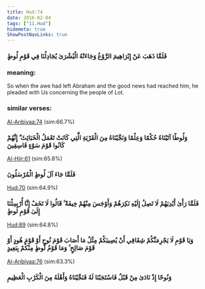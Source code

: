 ```yaml
---
title: Hud:74
date: 2016-02-04
tags: ["11.Hud"]
hidemeta: true 
ShowPostNavLinks: true 
---
```

### فَلَمَّا ذَهَبَ عَنْ إِبْرَاهِيمَ الرَّوْعُ وَجَاءَتْهُ الْبُشْرَىٰ يُجَادِلُنَا فِي قَوْمِ لُوطٍ
### meaning: 
So when the awe had left Abraham and the good news had reached him, he pleaded with Us concerning the people of Lot.
### similar verses: 

[Al-Anbiyaa:74](/21/74) (sim:66.7%)

### وَلُوطًا آتَيْنَاهُ حُكْمًا وَعِلْمًا وَنَجَّيْنَاهُ مِنَ الْقَرْيَةِ الَّتِي كَانَتْ تَعْمَلُ الْخَبَائِثَ ۗ إِنَّهُمْ كَانُوا قَوْمَ سَوْءٍ فَاسِقِينَ

[Al-Hijr:61](/15/61) (sim:65.8%)

### فَلَمَّا جَاءَ آلَ لُوطٍ الْمُرْسَلُونَ

[Hud:70](/11/70) (sim:64.9%)

### فَلَمَّا رَأَىٰ أَيْدِيَهُمْ لَا تَصِلُ إِلَيْهِ نَكِرَهُمْ وَأَوْجَسَ مِنْهُمْ خِيفَةً ۚ قَالُوا لَا تَخَفْ إِنَّا أُرْسِلْنَا إِلَىٰ قَوْمِ لُوطٍ

[Hud:89](/11/89) (sim:64.8%)

### وَيَا قَوْمِ لَا يَجْرِمَنَّكُمْ شِقَاقِي أَنْ يُصِيبَكُمْ مِثْلُ مَا أَصَابَ قَوْمَ نُوحٍ أَوْ قَوْمَ هُودٍ أَوْ قَوْمَ صَالِحٍ ۚ وَمَا قَوْمُ لُوطٍ مِنْكُمْ بِبَعِيدٍ

[Al-Anbiyaa:76](/21/76) (sim:63.3%)

### وَنُوحًا إِذْ نَادَىٰ مِنْ قَبْلُ فَاسْتَجَبْنَا لَهُ فَنَجَّيْنَاهُ وَأَهْلَهُ مِنَ الْكَرْبِ الْعَظِيمِ

